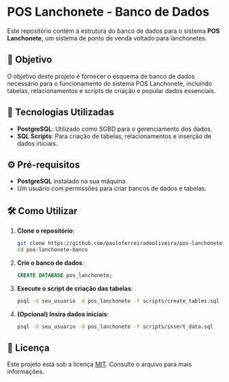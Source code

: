# POS Lanchonete - Banco de Dados

Este repositório contém a estrutura do banco de dados para o sistema **POS Lanchonete**, um sistema de ponto de venda voltado para lanchonetes.

## 🎯 Objetivo

O objetivo deste projeto é fornecer o esquema de banco de dados necessário para o funcionamento do sistema POS Lanchonete, incluindo tabelas, relacionamentos e scripts de criação e popular dados essenciais.

## 🚀 Tecnologias Utilizadas

- **PostgreSQL**: Utilizado como SGBD para o gerenciamento dos dados.
- **SQL Scripts**: Para criação de tabelas, relacionamentos e inserção de dados iniciais.

## ⚙️ Pré-requisitos

- **PostgreSQL** instalado na sua máquina.
- Um usuário com permissões para criar bancos de dados e tabelas.

## 🛠️ Como Utilizar

1. **Clone o repositório**:
    ```bash
    git clone https://github.com/pauloferreiradeoliveira/pos-lanchonete-banco.git
    cd pos-lanchonete-banco
    ```

2. **Crie o banco de dados**:
    ```sql
    CREATE DATABASE pos_lanchonete;
    ```

3. **Execute o script de criação das tabelas**:
    ```bash
    psql -U seu_usuario -d pos_lanchonete -f scripts/create_tables.sql
    ```

4. **(Opcional) Insira dados iniciais**:
    ```bash
    psql -U seu_usuario -d pos_lanchonete -f scripts/insert_data.sql
    ```

## 📝 Licença

Este projeto está sob a licença [MIT](./LICENSE). Consulte o arquivo para mais informações.